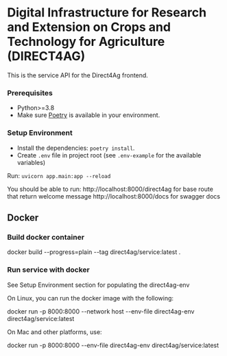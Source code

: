 # Digital Infrastructure for Research and Extension on Crops and Technology for Agriculture (DIRECT4AG)

This is the service API for the Direct4Ag frontend. 

### Prerequisites
* Python>=3.8
* Make sure [Poetry](https://github.com/python-poetry/poetry) is available in your environment.

### Setup Environment

* Install the dependencies: `poetry install`.
* Create `.env` file in project root (see `.env-example` for the available variables)

Run:
`uvicorn app.main:app --reload`

You should be able to run:
http://localhost:8000/direct4ag for base route that return welcome message
http://localhost:8000/docs for swagger docs

## Docker

### Build docker container

docker build --progress=plain --tag direct4ag/service:latest .

### Run service with docker
See Setup Environment section for populating the direct4ag-env

On Linux, you can run the docker image with the following:

docker run -p 8000:8000 --network host --env-file direct4ag-env direct4ag/service:latest

On Mac and other platforms, use:

docker run -p 8000:8000 --env-file direct4ag-env direct4ag/service:latest

